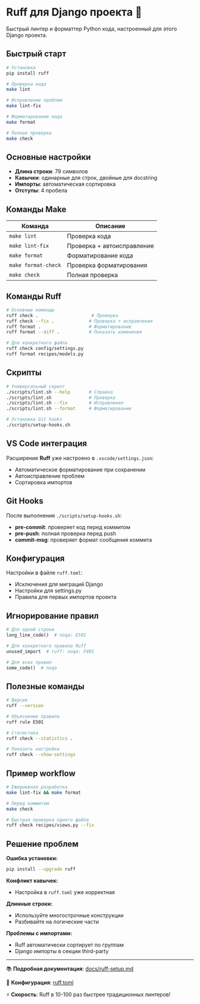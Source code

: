 # Ruff для Django проекта 🚀

Быстрый линтер и форматтер Python кода, настроенный для этого Django проекта.

## Быстрый старт

```bash
# Установка
pip install ruff

# Проверка кода
make lint

# Исправление проблем
make lint-fix

# Форматирование кода
make format

# Полная проверка
make check
```

## Основные настройки

- **Длина строки**: 79 символов
- **Кавычки**: одинарные для строк, двойные для docstring
- **Импорты**: автоматическая сортировка
- **Отступы**: 4 пробела

## Команды Make

| Команда | Описание |
|---------|----------|
| `make lint` | Проверка кода |
| `make lint-fix` | Проверка + автоисправление |
| `make format` | Форматирование кода |
| `make format-check` | Проверка форматирования |
| `make check` | Полная проверка |

## Команды Ruff

```bash
# Основные команды
ruff check .                    # Проверка
ruff check --fix .             # Проверка + исправления
ruff format .                  # Форматирование
ruff format --diff .           # Показать изменения

# Для конкретного файла
ruff check config/settings.py
ruff format recipes/models.py
```

## Скрипты

```bash
# Универсальный скрипт
./scripts/lint.sh --help       # Справка
./scripts/lint.sh              # Проверка
./scripts/lint.sh --fix        # Исправления
./scripts/lint.sh --format     # Форматирование

# Установка Git hooks
./scripts/setup-hooks.sh
```

## VS Code интеграция

Расширение **Ruff** уже настроено в `.vscode/settings.json`:
- Автоматическое форматирование при сохранении
- Автоисправление проблем
- Сортировка импортов

## Git Hooks

После выполнения `./scripts/setup-hooks.sh`:
- **pre-commit**: проверяет код перед коммитом
- **pre-push**: полная проверка перед push
- **commit-msg**: проверяет формат сообщения коммита

## Конфигурация

Настройки в файле `ruff.toml`:
- Исключения для миграций Django
- Настройки для settings.py
- Правила для первых импортов проекта

## Игнорирование правил

```python
# Для одной строки
long_line_code()  # noqa: E501

# Для конкретного правила Ruff
unused_import  # ruff: noqa: F401

# Для всех правил
some_code()  # noqa
```

## Полезные команды

```bash
# Версия
ruff --version

# Объяснение правила
ruff rule E501

# Статистика
ruff check --statistics .

# Показать настройки
ruff check --show-settings
```

## Пример workflow

```bash
# Ежедневная разработка
make lint-fix && make format

# Перед коммитом
make check

# Быстрая проверка одного файла
ruff check recipes/views.py --fix
```

## Решение проблем

**Ошибка установки:**
```bash
pip install --upgrade ruff
```

**Конфликт кавычек:**
- Настройка в `ruff.toml` уже корректная

**Длинные строки:**
- Используйте многострочные конструкции
- Разбивайте на логические части

**Проблемы с импортами:**
- Ruff автоматически сортирует по группам
- Django импорты в секции third-party

---

📚 **Подробная документация**: [docs/ruff-setup.md](docs/ruff-setup.md)

🔧 **Конфигурация**: [ruff.toml](ruff.toml)

⚡ **Скорость**: Ruff в 10-100 раз быстрее традиционных линтеров!

